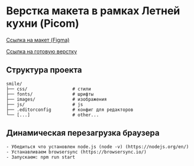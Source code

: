 # Верстка макета в рамках Летней кухни (Picom)
[Ссылка на макет (Figma)](https://www.figma.com/file/p9rwUVzI4rMotCcOOhreFg/Test)

[Ссылка на готовую верстку](https://jsmaster.ru/picom/summer21/html/)

## Структура проекта

```shell
smile/
├── css/                 # стили
├── fonts/               # шрифты
├── images/              # изображения
├── js/                  # js
├── .editorconfig        # конфиг для редакторов
└── [...]                # other...
```

## Динамическая перезагрузка браузера

    - Убедиться что установлен node.js (node -v) (https://nodejs.org/en/)
    - Устанавливаем browsersync (https://browsersync.io/)
    - Запускаем: npm run start
